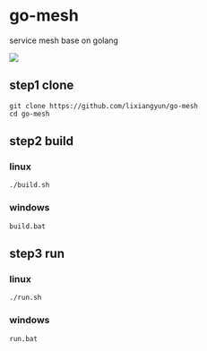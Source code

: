 # go-mesh
service mesh base on golang

![](https://travis-ci.com/lixiangyun/go-mesh.svg?branch=master)

## step1 clone

```
git clone https://github.com/lixiangyun/go-mesh
cd go-mesh
```

## step2 build 

### linux
```
./build.sh
```

### windows
```
build.bat
```

## step3 run 

### linux
```
./run.sh
```

### windows
```
run.bat
```

